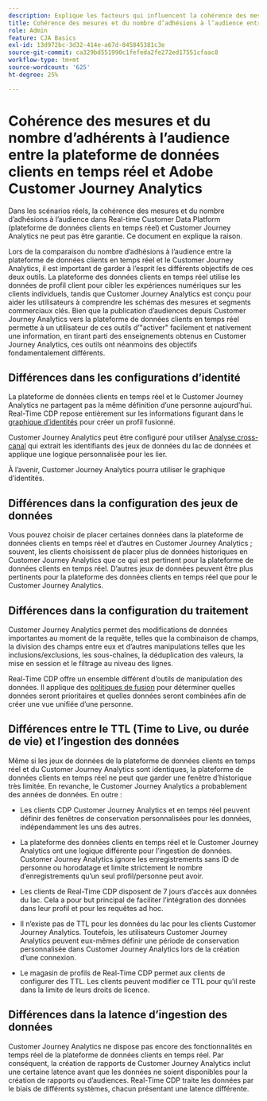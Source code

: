 ```yaml
---
description: Explique les facteurs qui influencent la cohérence des mesures et du nombre d’adhésions à l’audience entre Real-time Customer Data Platform (plateforme de données clients en temps réel) et Customer Journey Analytics.
title: Cohérence des mesures et du nombre d’adhésions à l’audience entre la plateforme des données clients en temps réel et le Customer Journey Analytics
role: Admin
feature: CJA Basics
exl-id: 13d972bc-3d32-414e-a67d-845845381c3e
source-git-commit: ca329bd551990c1fefeda2fe272ed17551cfaac8
workflow-type: tm+mt
source-wordcount: '625'
ht-degree: 25%

---
```



# Cohérence des mesures et du nombre d’adhérents à l’audience entre la plateforme de données clients en temps réel et Adobe Customer Journey Analytics

Dans les scénarios réels, la cohérence des mesures et du nombre d’adhésions à l’audience dans Real-time Customer Data Platform (plateforme de données clients en temps réel) et Customer Journey Analytics ne peut pas être garantie. Ce document en explique la raison.

Lors de la comparaison du nombre d’adhésions à l’audience entre la plateforme de données clients en temps réel et le Customer Journey Analytics, il est important de garder à l’esprit les différents objectifs de ces deux outils. La plateforme des données clients en temps réel utilise les données de profil client pour cibler les expériences numériques sur les clients individuels, tandis que Customer Journey Analytics est conçu pour aider les utilisateurs à comprendre les schémas des mesures et segments commerciaux clés. Bien que la publication d’audiences depuis Customer Journey Analytics vers la plateforme de données clients en temps réel permette à un utilisateur de ces outils d’&quot;activer&quot; facilement et nativement une information, en tirant parti des enseignements obtenus en Customer Journey Analytics, ces outils ont néanmoins des objectifs fondamentalement différents.

## Différences dans les configurations d’identité

La plateforme de données clients en temps réel et le Customer Journey Analytics ne partagent pas la même définition d’une personne aujourd’hui. Real-Time CDP repose entièrement sur les informations figurant dans le [graphique d’identités](https://experienceleague.adobe.com/docs/platform-learn/tutorials/identities/understanding-identity-and-identity-graphs.html?lang=fr) pour créer un profil fusionné.

Customer Journey Analytics peut être configuré pour utiliser [Analyse cross-canal](/help/cca/overview.md) qui extrait les identifiants des jeux de données du lac de données et applique une logique personnalisée pour les lier.

À l’avenir, Customer Journey Analytics pourra utiliser le graphique d’identités.

## Différences dans la configuration des jeux de données

Vous pouvez choisir de placer certaines données dans la plateforme de données clients en temps réel et d’autres en Customer Journey Analytics ; souvent, les clients choisissent de placer plus de données historiques en Customer Journey Analytics que ce qui est pertinent pour la plateforme de données clients en temps réel. D’autres jeux de données peuvent être plus pertinents pour la plateforme des données clients en temps réel que pour le Customer Journey Analytics.

## Différences dans la configuration du traitement

Customer Journey Analytics permet des modifications de données importantes au moment de la requête, telles que la combinaison de champs, la division des champs entre eux et d’autres manipulations telles que les inclusions/exclusions, les sous-chaînes, la déduplication des valeurs, la mise en session et le filtrage au niveau des lignes.

Real-Time CDP offre un ensemble différent d’outils de manipulation des données. Il applique des [politiques de fusion](https://experienceleague.adobe.com/docs/experience-platform/profile/merge-policies/overview.html?lang=fr) pour déterminer quelles données seront prioritaires et quelles données seront combinées afin de créer une vue unifiée d’une personne.

## Différences entre le TTL (Time to Live, ou durée de vie) et l’ingestion des données

Même si les jeux de données de la plateforme de données clients en temps réel et du Customer Journey Analytics sont identiques, la plateforme de données clients en temps réel ne peut que garder une fenêtre d’historique très limitée. En revanche, le Customer Journey Analytics a probablement des années de données. En outre :

* Les clients CDP Customer Journey Analytics et en temps réel peuvent définir des fenêtres de conservation personnalisées pour les données, indépendamment les uns des autres.

* La plateforme des données clients en temps réel et le Customer Journey Analytics ont une logique différente pour l’ingestion de données. Customer Journey Analytics ignore les enregistrements sans ID de personne ou horodatage et limite strictement le nombre d’enregistrements qu’un seul profil/personne peut avoir.

* Les clients de Real-Time CDP disposent de 7 jours d’accès aux données du lac. Cela a pour but principal de faciliter l’intégration des données dans leur profil et pour les requêtes ad hoc.

* Il n’existe pas de TTL pour les données du lac pour les clients Customer Journey Analytics. Toutefois, les utilisateurs Customer Journey Analytics peuvent eux-mêmes définir une période de conservation personnalisée dans Customer Journey Analytics lors de la création d’une connexion.

* Le magasin de profils de Real-Time CDP permet aux clients de configurer des TTL. Les clients peuvent modifier ce TTL pour qu’il reste dans la limite de leurs droits de licence.

## Différences dans la latence d’ingestion des données

Customer Journey Analytics ne dispose pas encore des fonctionnalités en temps réel de la plateforme de données clients en temps réel. Par conséquent, la création de rapports de Customer Journey Analytics inclut une certaine latence avant que les données ne soient disponibles pour la création de rapports ou d’audiences. Real-Time CDP traite les données par le biais de différents systèmes, chacun présentant une latence différente.
